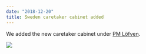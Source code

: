```yaml
---
date: "2018-12-20"
title: Sweden caretaker cabinet added
---
```


We added the new caretaker cabinet under [PM Löfven](http://www.parlgov.org/explore/swe/cabinet/2018-09-09/).

![](/images/parliament-netherlands.jpg)
